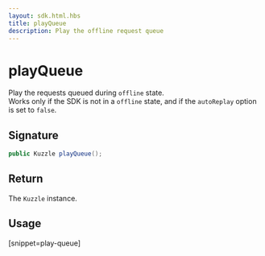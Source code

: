```yaml
---
layout: sdk.html.hbs
title: playQueue
description: Play the offline request queue
---
```


# playQueue

Play the requests queued during `offline` state.  
Works only if the SDK is not in a `offline` state, and if the `autoReplay` option is set to `false`.

## Signature

```csharp
public Kuzzle playQueue();
```

## Return

The `Kuzzle` instance.

## Usage

[snippet=play-queue]
